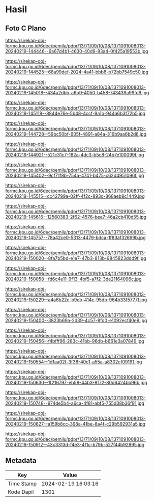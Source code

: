 # Hasil

## Foto C Plano

https://sirekap-obj-formc.kpu.go.id/6dec/pemilu/pdpr/13/71/09/10/08/1371091008013-20240219-144446--6a67d4b1-4630-40d9-83a4-0f425a19553b.jpg

https://sirekap-obj-formc.kpu.go.id/6dec/pemilu/pdpr/13/71/09/10/08/1371091008013-20240219-144525--68a99def-2024-4a41-bbb6-b72bb7549c50.jpg

https://sirekap-obj-formc.kpu.go.id/6dec/pemilu/pdpr/13/71/09/10/08/1371091008013-20240219-145018--434a2dbb-a6b9-4050-b458-743439a99fd9.jpg

https://sirekap-obj-formc.kpu.go.id/6dec/pemilu/pdpr/13/71/09/10/08/1371091008013-20240219-145118--8844e76e-5b48-4ccf-9a1b-944a6b3f72b5.jpg

https://sirekap-obj-formc.kpu.go.id/6dec/pemilu/pdpr/13/71/09/10/08/1371091008013-20240219-144728--59bc50bf-605f-4891-a84a-316b9aa6b2d8.jpg

https://sirekap-obj-formc.kpu.go.id/6dec/pemilu/pdpr/13/71/09/10/08/1371091008013-20240219-144921--521c31c7-182a-4dc3-b5c8-24b7e100099f.jpg

https://sirekap-obj-formc.kpu.go.id/6dec/pemilu/pdpr/13/71/09/10/08/1371091008013-20240219-145402--9cf71f8b-754a-4741-b475-c62d4951096f.jpg

https://sirekap-obj-formc.kpu.go.id/6dec/pemilu/pdpr/13/71/09/10/08/1371091008013-20240219-145515--cc42799a-02ff-4f2c-893c-868aeb9c1449.jpg

https://sirekap-obj-formc.kpu.go.id/6dec/pemilu/pdpr/13/71/09/10/08/1371091008013-20240219-145616--12560383-2f62-4576-bea7-46a2cb410d55.jpg

https://sirekap-obj-formc.kpu.go.id/6dec/pemilu/pdpr/13/71/09/10/08/1371091008013-20240219-145757--78a42ce0-5313-4479-bdca-1f83a132699b.jpg

https://sirekap-obj-formc.kpu.go.id/6dec/pemilu/pdpr/13/71/09/10/08/1371091008013-20240219-150020--8fa7b5bd-e1e7-47b3-813b-9845823ddd9f.jpg

https://sirekap-obj-formc.kpu.go.id/6dec/pemilu/pdpr/13/71/09/10/08/1371091008013-20240219-150058--fd6c4e11-9f13-4bf5-a7f2-3de21164096c.jpg

https://sirekap-obj-formc.kpu.go.id/6dec/pemilu/pdpr/13/71/09/10/08/1371091008013-20240219-150229--a4a6b22c-b9cb-414c-95db-964b33f5777f.jpg

https://sirekap-obj-formc.kpu.go.id/6dec/pemilu/pdpr/13/71/09/10/08/1371091008013-20240219-150400--3823b69a-2d39-4c57-8fd0-e1092ecf40e9.jpg

https://sirekap-obj-formc.kpu.go.id/6dec/pemilu/pdpr/13/71/09/10/08/1371091008013-20240219-150456--f4bfff96-283c-41bb-96db-b661e3a07849.jpg

https://sirekap-obj-formc.kpu.go.id/6dec/pemilu/pdpr/13/71/09/10/08/1371091008013-20240219-150554--1d1aa02f-3f38-40c1-a55a-a8302cf09191.jpg

https://sirekap-obj-formc.kpu.go.id/6dec/pemilu/pdpr/13/71/09/10/08/1371091008013-20240219-150630--1f216797-eb58-44b3-9f72-80d6424bb96b.jpg

https://sirekap-obj-formc.kpu.go.id/6dec/pemilu/pdpr/13/71/09/10/08/1371091008013-20240219-150748--974de5b4-a6ca-4f81-abf5-755d38b36f91.jpg

https://sirekap-obj-formc.kpu.go.id/6dec/pemilu/pdpr/13/71/09/10/08/1371091008013-20240219-150827--a159b8cc-398a-41be-8a4f-c29b592931a5.jpg

https://sirekap-obj-formc.kpu.go.id/6dec/pemilu/pdpr/13/71/09/10/08/1371091008013-20240219-150912--43c3313d-f4e3-4f1c-b79b-527f44b92895.jpg


## Metadata

| Key        | Value               |
| ---------- | ------------------- |
| Time Stamp | 2024-02-19 16:03:16 |
| Kode Dapil | 1301                |



